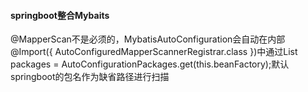 #### springboot整合Mybaits

@MapperScan不是必须的，MybatisAutoConfiguration会自动在内部@Import({ AutoConfiguredMapperScannerRegistrar.class })中通过List<String> packages = AutoConfigurationPackages.get(this.beanFactory);默认springboot的包名作为缺省路径进行扫描